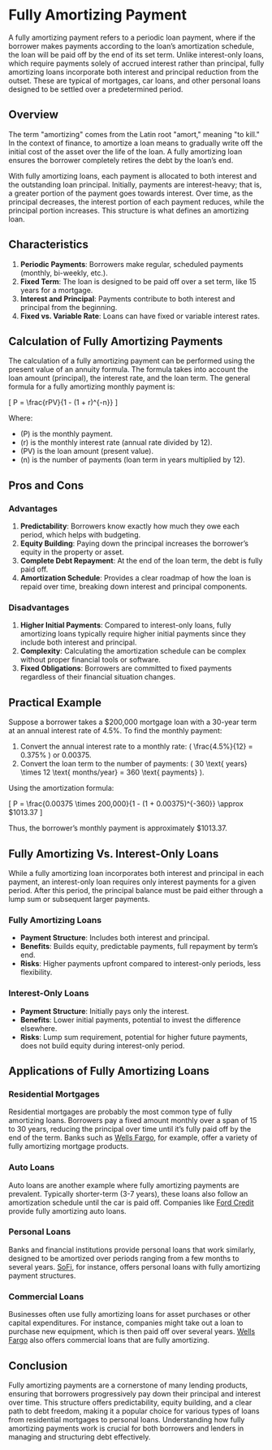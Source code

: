 # Fully Amortizing Payment

A fully amortizing payment refers to a periodic loan payment, where if the borrower makes payments according to the loan’s amortization schedule, the loan will be paid off by the end of its set term. Unlike interest-only loans, which require payments solely of accrued interest rather than principal, fully amortizing loans incorporate both interest and principal reduction from the outset. These are typical of mortgages, car loans, and other personal loans designed to be settled over a predetermined period.

## Overview

The term "amortizing" comes from the Latin root "amort," meaning "to kill." In the context of finance, to amortize a loan means to gradually write off the initial cost of the asset over the life of the loan. A fully amortizing loan ensures the borrower completely retires the debt by the loan’s end.

With fully amortizing loans, each payment is allocated to both interest and the outstanding loan principal. Initially, payments are interest-heavy; that is, a greater portion of the payment goes towards interest. Over time, as the principal decreases, the interest portion of each payment reduces, while the principal portion increases. This structure is what defines an amortizing loan.

## Characteristics

1. **Periodic Payments**: Borrowers make regular, scheduled payments (monthly, bi-weekly, etc.).
2. **Fixed Term**: The loan is designed to be paid off over a set term, like 15 years for a mortgage.
3. **Interest and Principal**: Payments contribute to both interest and principal from the beginning.
4. **Fixed vs. Variable Rate**: Loans can have fixed or variable interest rates.

## Calculation of Fully Amortizing Payments

The calculation of a fully amortizing payment can be performed using the present value of an annuity formula. The formula takes into account the loan amount (principal), the interest rate, and the loan term. The general formula for a fully amortizing monthly payment is:

\[ P = \frac{rPV}{1 - (1 + r)^{-n}} \]

Where:
- \(P\) is the monthly payment.
- \(r\) is the monthly interest rate (annual rate divided by 12).
- \(PV\) is the loan amount (present value).
- \(n\) is the number of payments (loan term in years multiplied by 12).

## Pros and Cons

### Advantages

1. **Predictability**: Borrowers know exactly how much they owe each period, which helps with budgeting.
2. **Equity Building**: Paying down the principal increases the borrower’s equity in the property or asset.
3. **Complete Debt Repayment**: At the end of the loan term, the debt is fully paid off.
4. **Amortization Schedule**: Provides a clear roadmap of how the loan is repaid over time, breaking down interest and principal components.

### Disadvantages

1. **Higher Initial Payments**: Compared to interest-only loans, fully amortizing loans typically require higher initial payments since they include both interest and principal.
2. **Complexity**: Calculating the amortization schedule can be complex without proper financial tools or software.
3. **Fixed Obligations**: Borrowers are committed to fixed payments regardless of their financial situation changes.

## Practical Example

Suppose a borrower takes a $200,000 mortgage loan with a 30-year term at an annual interest rate of 4.5%. To find the monthly payment:

1. Convert the annual interest rate to a monthly rate: \( \frac{4.5\%}{12} = 0.375\% \) or 0.00375.
2. Convert the loan term to the number of payments: \( 30 \text{ years} \times 12 \text{ months/year} = 360 \text{ payments} \).

Using the amortization formula:

\[ P = \frac{0.00375 \times 200,000}{1 - (1 + 0.00375)^{-360}} \approx \$1013.37 \]

Thus, the borrower’s monthly payment is approximately $1013.37.

## Fully Amortizing Vs. Interest-Only Loans

While a fully amortizing loan incorporates both interest and principal in each payment, an interest-only loan requires only interest payments for a given period. After this period, the principal balance must be paid either through a lump sum or subsequent larger payments. 

### Fully Amortizing Loans

- **Payment Structure**: Includes both interest and principal.
- **Benefits**: Builds equity, predictable payments, full repayment by term’s end.
- **Risks**: Higher payments upfront compared to interest-only periods, less flexibility.

### Interest-Only Loans

- **Payment Structure**: Initially pays only the interest.
- **Benefits**: Lower initial payments, potential to invest the difference elsewhere.
- **Risks**: Lump sum requirement, potential for higher future payments, does not build equity during interest-only period.

## Applications of Fully Amortizing Loans

### Residential Mortgages

Residential mortgages are probably the most common type of fully amortizing loans. Borrowers pay a fixed amount monthly over a span of 15 to 30 years, reducing the principal over time until it’s fully paid off by the end of the term. Banks such as [Wells Fargo](https://www.wellsfargo.com), for example, offer a variety of fully amortizing mortgage products.

### Auto Loans

Auto loans are another example where fully amortizing payments are prevalent. Typically shorter-term (3-7 years), these loans also follow an amortization schedule until the car is paid off. Companies like [Ford Credit](https://credit.ford.com) provide fully amortizing auto loans.

### Personal Loans

Banks and financial institutions provide personal loans that work similarly, designed to be amortized over periods ranging from a few months to several years. [SoFi](https://www.sofi.com), for instance, offers personal loans with fully amortizing payment structures.

### Commercial Loans

Businesses often use fully amortizing loans for asset purchases or other capital expenditures. For instance, companies might take out a loan to purchase new equipment, which is then paid off over several years. [Wells Fargo](https://www.wellsfargo.com) also offers commercial loans that are fully amortizing.

## Conclusion

Fully amortizing payments are a cornerstone of many lending products, ensuring that borrowers progressively pay down their principal and interest over time. This structure offers predictability, equity building, and a clear path to debt freedom, making it a popular choice for various types of loans from residential mortgages to personal loans. Understanding how fully amortizing payments work is crucial for both borrowers and lenders in managing and structuring debt effectively.